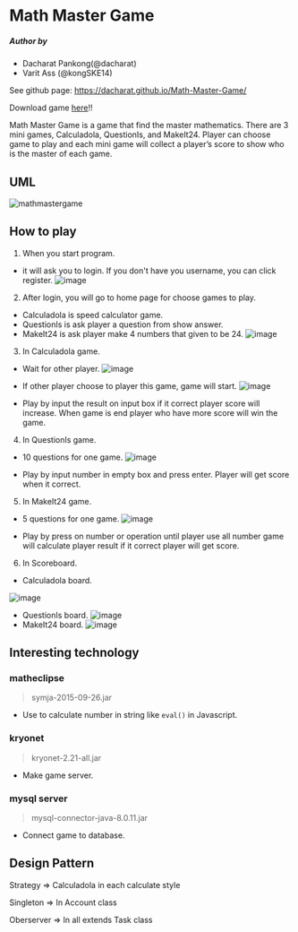 # Math Master Game

##### Author by
- Dacharat Pankong(@dacharat)
- Varit Ass (@kongSKE14)

See github page: https://dacharat.github.io/Math-Master-Game/

Download game [here](https://github.com/dacharat/Math-Master-Game/blob/master/MathMaster.jar)!!

Math Master Game is a game that find the master mathematics. There are 3 mini games,
Calculadola, QuestionIs, and MakeIt24. Player can choose game  to play and each mini game will collect a player’s score to show who is the master of each game.

## UML

![mathmastergame](https://user-images.githubusercontent.com/25238368/39967724-407e77d4-56eb-11e8-961d-f7627272408f.png)

## How to play

1. When you start program.

- it will ask you to login. If you don't have you username, you can click register.
![image](https://user-images.githubusercontent.com/25238368/39966880-02d31b96-56dd-11e8-9642-8d75ce513758.png)

2. After login, you will go to home page for choose games to play.

- Calculadola is speed calculator game.
- QuestionIs is ask player a question from show answer.
- MakeIt24 is ask player make 4 numbers that given to be 24.
![image](https://user-images.githubusercontent.com/25238368/39966897-4f413c2e-56dd-11e8-9326-7b96b10ffd76.png)

3. In Calculadola game.

- Wait for other player.
![image](https://user-images.githubusercontent.com/25238368/39966941-dc008bf6-56dd-11e8-901b-779f7cb39172.png)

- If other player choose to player this game, game will start.
![image](https://user-images.githubusercontent.com/25238368/39966945-fdae29d4-56dd-11e8-858d-6a2fead1f454.png)

- Play by input the result on input box if it correct player score will increase. When game is end player who have more score will win the game.

4. In QuestionIs game.

- 10 questions for one game.
![image](https://user-images.githubusercontent.com/25238368/39967005-cd905db6-56de-11e8-898d-8a008e76c9e4.png)

- Play by input number in empty box and press enter. Player will get score when it correct.

5. In MakeIt24 game.
- 5 questions for one game.
![image](https://user-images.githubusercontent.com/25238368/39967069-9dcabbb6-56df-11e8-9ff0-6523288eec60.png)

- Play by press on number or operation until player use all number game will calculate player result if it correct player will get score.

6. In Scoreboard.

- Calculadola board.

![image](https://user-images.githubusercontent.com/25238368/39967121-550d0cfc-56e0-11e8-80c4-433d11b355ca.png)
- QuestionIs board.
![image](https://user-images.githubusercontent.com/25238368/39967134-736489dc-56e0-11e8-8f03-b3e2692f6d62.png)
- MakeIt24 board.
![image](https://user-images.githubusercontent.com/25238368/39967149-b4581be8-56e0-11e8-8741-54a5845a1303.png)

## Interesting technology
 ### matheclipse
 > symja-2015-09-26.jar
- Use to calculate number in string like ``eval()`` in Javascript.

### kryonet
> kryonet-2.21-all.jar

- Make game server.

### mysql server
> mysql-connector-java-8.0.11.jar

- Connect game to database.

## Design Pattern

 Strategy => Calculadola in each calculate style

 Singleton => In Account class

 Oberserver => In all extends Task class
